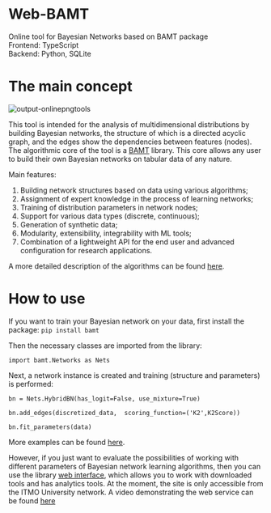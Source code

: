# Web-BAMT
Online tool for Bayesian Networks based on BAMT package<br>
Frontend: TypeScript <br>
Backend: Python, SQLite <br>

# The main concept
![output-onlinepngtools](https://user-images.githubusercontent.com/6116991/190323306-8a7b5308-b7d8-453e-8532-fd855db3cb9d.png)

This tool is intended for the analysis of multidimensional distributions by building Bayesian networks, the structure of which is a directed acyclic graph, and the edges show the dependencies between features (nodes). The algorithmic core of the tool is a [BAMT](https://github.com/ITMO-NSS-team/BAMT) library. This core allows any user to build their own Bayesian networks on tabular data of any nature.

Main features:
1. Building network structures based on data using various algorithms;
2. Assignment of expert knowledge in the process of learning networks;
3. Training of distribution parameters in network nodes;
4. Support for various data types (discrete, continuous);
5. Generation of synthetic data;
6. Modularity, extensibility, integrability with ML tools;
7. Combination of a lightweight API for the end user and advanced configuration for research applications.

A more detailed description of the algorithms can be found [here](https://github.com/ITMO-NSS-team/Web-BAMT/wiki/About-BAMT-algorithms).

# How to use
If you want to train your Bayesian network on your data, first install the package: `pip install bamt`

Then the necessary classes are imported from the library:

```import bamt.Networks as Nets```

Next, a network instance is created and training (structure and parameters) is performed:


```bn = Nets.HybridBN(has_logit=False, use_mixture=True)```

```bn.add_edges(discretized_data,  scoring_function=('K2',K2Score))```

```bn.fit_parameters(data)```

More examples can be found [here](https://github.com/ITMO-NSS-team/BAMT/tree/master/tutorials).

However, if you just want to evaluate the possibilities of working with different parameters of Bayesian network learning algorithms, then you can use the library [web interface](bamt.aim.club), which allows you to work with downloaded tools and has analytics tools. At the moment, the site is only accessible from the ITMO University network. A video demonstrating the web service can be found [here](https://youtu.be/2w6dRHlzVzs)



